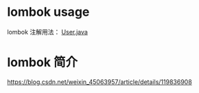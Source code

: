 # lombok usage
lombok 注解用法：
[User.java](src/main/java/User.java)

# lombok 简介
https://blog.csdn.net/weixin_45063957/article/details/119836908